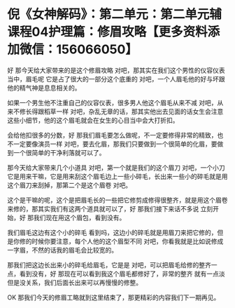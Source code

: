 # 倪《女神解码》：第二单元：第二单元辅课程04护理篇：修眉攻略【更多资料添加微信：156066050】

好 那今天给大家带来的是这个修眉攻略 对吧，那其实在我们这个男性的仪容仪表当中，眉毛呢 它是占了很大的一部分这个底重的 对吧，一个人眉毛他的好与坏跟他的精气神是息息相关的。

如果一个男生他不注重自己的仪容仪表，很多男人他这个眉毛从来不减 对吧，从来不修长得跟稻草一样 对吧，杂乱无章的话，那其实他出去见面的话女生会注意这些小细节，他的这个眉毛就会在女生的心目当中会大打折扣。

会给他扣很多的分数，好 那我们眉毛要怎么做呢，不一定要修得非常的精致，也不一定要像演员一样 对吧，要去化眉，那我们只要做到一个很简单的化眉，要做到一个很简单的干净利落就可以了。

那今天给大家带来几个小道具 对吧，第一个就是我们的这个眉刀 对吧，一个小刀它是用来干嘛，它是用来刮这个眉毛边上一些小碎毛，长出来一些小的碎毛就是用这个眉刀来刮掉，那第二个是这个眉卷 对吧。

这个是干嘛的呢，这个是把眉毛长的一些把它修剪成修得很整齐，就是用这个眉卷来修的，那其实我们有这两个道具就可以了，好 那我们接下来话不多说 立刻开始，好 那我们现在用这个眉包，看到没有。

我们眉毛这边有这个小的碎毛 看到吗，这边小的碎毛就是用眉刀来把它修的，但是你修的时候你要注意，每个人他的这个眉型不同 对吧，你看我就是比如说修成一字眉，不然的话我的眉毛会比较宽的。

那我们把这边长出来小的碎毛给眉毛，它是是 对吧，可以把眉毛给修的整齐一点，看到没有，好 那现在可以看到我这个眉毛都修好了，非常的整齐 就有一点淡 但是没关系，我们后面长出来可以再慢慢的修整。

OK 那我们今天的修眉工略就到这里结束了，那更精彩的内容我们下一期再见。